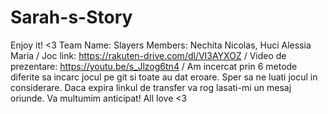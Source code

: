 # Sarah-s-Story
Enjoy it! &lt;3
Team Name: Slayers
Members: Nechita Nicolas, Huci Alessia Maria
 / Joc link: https://rakuten-drive.com/dl/VI3AYXOZ
 / Video de prezentare: https://youtu.be/s_Jlzog6tn4
 / Am incercat prin 6 metode diferite sa incarc jocul pe git si toate au dat eroare. Sper sa ne luati jocul in considerare. Daca expira linkul de transfer va rog lasati-mi un mesaj oriunde. Va multumim anticipat! All love <3
